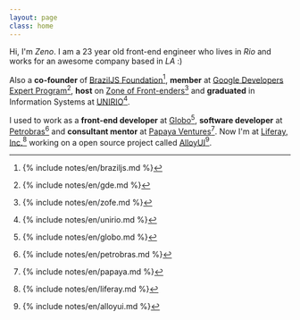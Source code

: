 ```yaml
---
layout: page
class: home
---
```


Hi, I'm *Zeno*. I am a 23 year old front-end engineer who lives in *Rio* and works for an awesome company based in *LA* :)

Also a **co-founder** of <a rel="footnote" href="#fn:1">BrazilJS Foundation</a>[^1], **member** at <a rel="footnote" href="#fn:2">Google Developers Expert Program</a>[^2], **host** on <a rel="footnote" href="#fn:3">Zone of Front-enders</a>[^3] and **graduated** in Information Systems at <a rel="footnote" href="#fn:4">UNIRIO</a>[^4].

I used to work as a **front-end developer** at <a rel="footnote" href="#fn:5">Globo</a>[^5], **software developer** at <a rel="footnote" href="#fn:6">Petrobras</a>[^6] and **consultant mentor** at <a rel="footnote" href="#fn:7">Papaya Ventures</a>[^7]. Now I'm at <a rel="footnote" href="#fn:8">Liferay, Inc.</a>[^8] working on a open source project called <a rel="footnote" href="#fn:9">AlloyUI</a>[^9].

[^1]: {% include notes/en/braziljs.md %}
[^2]: {% include notes/en/gde.md %}
[^3]: {% include notes/en/zofe.md %}
[^4]: {% include notes/en/unirio.md %}
[^5]: {% include notes/en/globo.md %}
[^6]: {% include notes/en/petrobras.md %}
[^7]: {% include notes/en/papaya.md %}
[^8]: {% include notes/en/liferay.md %}
[^9]: {% include notes/en/alloyui.md %}